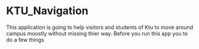 # KTU_Navigation
This application is going to help visitors and students of Ktu to move around campus moostly without missing thier way.
Before you run this app you to do a few things
